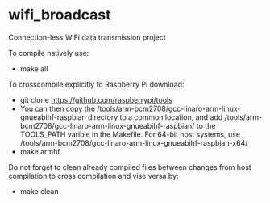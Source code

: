 # wifi_broadcast
Connection-less WiFi data transmission project

To compile natively use:
  - make all
  
To crosscompile explicitly to Raspberry Pi download:
  - git clone https://github.com/raspberrypi/tools
  - You can then copy the  /tools/arm-bcm2708/gcc-linaro-arm-linux-gnueabihf-raspbian directory to a common location, and add  /tools/arm-bcm2708/gcc-linaro-arm-linux-gnueabihf-raspbian/ to the TOOLS_PATH varible in the Makefile. For 64-bit host systems, use  /tools/arm-bcm2708/gcc-linaro-arm-linux-gnueabihf-raspbian-x64/
  - make armhf
  
Do not forget to clean already compiled files between changes from host compilation to cross compilation and vise versa by:
  - make clean
